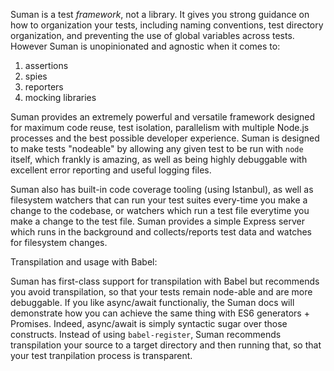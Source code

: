 Suman is a test <i>framework</i>, not a library. It gives you strong guidance on how to organization your tests, including naming conventions, test directory organization,
and preventing the use of global variables across tests. However Suman is unopinionated and agnostic when it comes to:

1. assertions
2. spies
3. reporters
4. mocking libraries

Suman provides an extremely powerful and versatile framework designed for maximum code reuse, test isolation,
parallelism with multiple Node.js processes and the best possible developer experience. Suman is designed to make 
tests "nodeable" by allowing any given test to be run with ```node``` itself, which frankly is amazing, 
as well as being highly debuggable with excellent error reporting and useful logging files. 

Suman also has built-in code coverage tooling (using Istanbul), as well as filesystem watchers that can run your test suites every-time you 
make a change to the codebase, or watchers which run a test file everytime you make a change to the test file. Suman provides a simple Express
server which runs in the background and collects/reports test data and watches for filesystem changes.

Transpilation and usage with Babel:

Suman has first-class support for transpilation with Babel but recommends you avoid transpilation, 
so that your tests remain node-able and are more debuggable. If you like async/await functionaliy, the Suman docs
will demonstrate how you can achieve the same thing with ES6 generators + Promises. Indeed, async/await is simply
syntactic sugar over those constructs. Instead of using ```babel-register```, Suman recommends transpilation your
source to a target directory and then running that, so that your test tranpilation process is transparent.